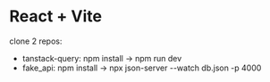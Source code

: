 # React + Vite

clone 2 repos: 
+ tanstack-query: npm install -> npm run dev
+ fake_api: npm install -> npx json-server --watch db.json -p 4000
